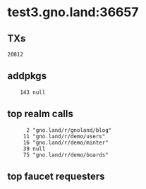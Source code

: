 # test3.gno.land:36657

## TXs
```
20812
```

## addpkgs
```
    143 null
```

## top realm calls
```
      2 "gno.land/r/gnoland/blog"
     11 "gno.land/r/demo/users"
     16 "gno.land/r/demo/minter"
     39 null
     75 "gno.land/r/demo/boards"
```

## top faucet requesters
```
```

